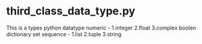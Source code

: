 # third_class_data_type.py
This is a types
python datatype
numeric - 1.integer
          2.float
          3.complex
boolen
dictionary
set
sequence - 1.list
           2.tuple
           3.string

